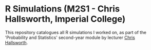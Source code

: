 R Simulations (M2S1 - Chris Hallsworth, Imperial College)
=====

This repository catalogues all R simulations I worked on, as part of the 'Probability and Statistics' second-year module by lecturer [Chris Hallsworth](https://www.imperial.ac.uk/people/c.hallsworth).
